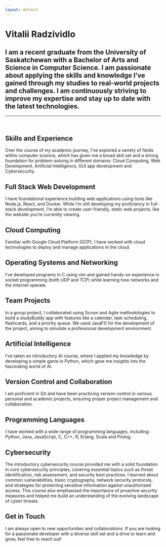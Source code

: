 ```yaml
---
layout: default
---
```


<h1> Vitalii Radzividlo </h1>

<h2> I am a recent graduate from the University of Saskatchewan with a Bachelor of Arts and Science in Computer Science. I am passionate about applying the skills and knowledge I’ve gained through my studies to real-world projects and challenges. I am continuously striving to improve my expertise and stay up to date with the latest technologies.
</h2>
<hr>

<br>
<h2> Skills and Experience </h2>
Over the course of my academic journey, I’ve explored a variety of fields within computer science, which has given me a broad skill set and a strong foundation for problem-solving in different domains: Cloud Computing, Web Development, Artificial Intelligence, GUI app development and Cybersecurity.

<br>
<h2> Full Stack Web Development </h2>
I have foundational experience building web applications using tools like Node.js, React, and Docker. While I’m still developing my proficiency in full-stack development, I’m able to create user-friendly, static web projects, like the website you’re currently viewing.

<br>
<h2> Cloud Computing </h2>
Familiar with Google Cloud Platform (GCP), I have worked with cloud technologies to deploy and manage applications in the cloud.

<br>
<h2> Operating Systems and Networking </h2>
I’ve developed programs in C using vim and gained hands-on experience in socket programming (both UDP and TCP) while learning how networks and the internet operate.

<br>
<h2> Team Projects </h2>
In a group project, I collaborated using Scrum and Agile methodologies to build a studyBuddy app with features like a calendar, task scheduling, flashcards, and a priority queue. We used JavaFX for the development of the project, aiming to simulate a professional development environment.

<br>
<h2> Artificial Intelligence </h2>
I’ve taken an introductory AI course, where I applied my knowledge by developing a simple game in Python, which gave me insights into the fascinating world of AI.

<br>
<h2> Version Control and Collaboration </h2>
I am proficient in Git and have been practicing version control in various personal and academic projects, ensuring proper project management and collaboration.

<br>
<h2> Programming Languages </h2>
I have worked with a wide range of programming languages, including:
Python, Java, JavaScript, C, C++, R, Erlang, Scala and Prolog.

<br>
<h2> Cybersecurity </h2>
The introductory cybersecurity course provided me with a solid foundation in core cybersecurity principles, covering essential topics such as threat identification, risk assessment, and security best practices. I learned about common vulnerabilities, basic cryptography, network security protocols, and strategies for protecting sensitive information against unauthorized access. This course also emphasized the importance of proactive security measures and helped me build an understanding of the evolving landscape of cyber threats.

<br>
<h2> Get in Touch </h2>
I am always open to new opportunities and collaborations. If you are looking for a passionate developer with a diverse skill set and a drive to learn and grow, feel free to reach out!

